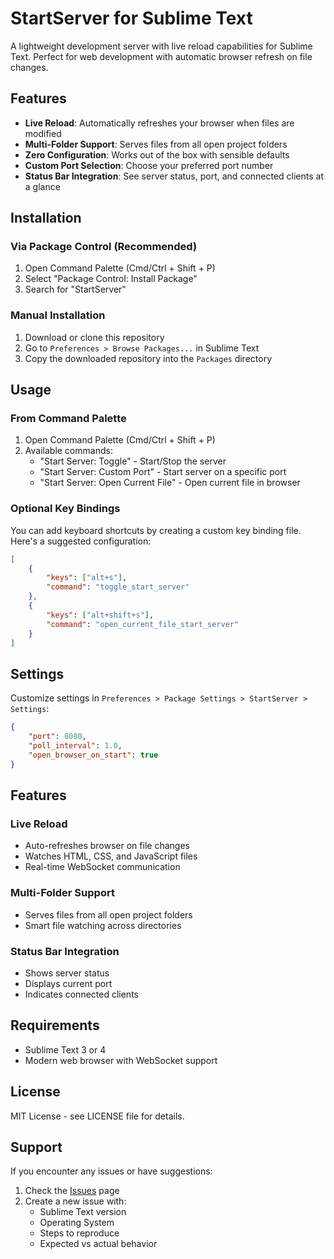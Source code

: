 # StartServer for Sublime Text

A lightweight development server with live reload capabilities for Sublime Text. Perfect for web development with automatic browser refresh on file changes.

## Features

- **Live Reload**: Automatically refreshes your browser when files are modified
- **Multi-Folder Support**: Serves files from all open project folders
- **Zero Configuration**: Works out of the box with sensible defaults
- **Custom Port Selection**: Choose your preferred port number
- **Status Bar Integration**: See server status, port, and connected clients at a glance

## Installation

### Via Package Control (Recommended)

1. Open Command Palette (Cmd/Ctrl + Shift + P)
2. Select "Package Control: Install Package"
3. Search for "StartServer"

### Manual Installation

1. Download or clone this repository
2. Go to `Preferences > Browse Packages...` in Sublime Text
3. Copy the downloaded repository into the `Packages` directory

## Usage

### From Command Palette

1. Open Command Palette (Cmd/Ctrl + Shift + P)
2. Available commands:
   - "Start Server: Toggle" - Start/Stop the server
   - "Start Server: Custom Port" - Start server on a specific port
   - "Start Server: Open Current File" - Open current file in browser

### Optional Key Bindings

You can add keyboard shortcuts by creating a custom key binding file. Here's a suggested configuration:

```json
[
    { 
        "keys": ["alt+s"], 
        "command": "toggle_start_server"
    },
    { 
        "keys": ["alt+shift+s"], 
        "command": "open_current_file_start_server"
    }
]
```

## Settings

Customize settings in `Preferences > Package Settings > StartServer > Settings`:

```json
{
    "port": 8080,
    "poll_interval": 1.0,
    "open_browser_on_start": true
}
```

## Features

### Live Reload
- Auto-refreshes browser on file changes
- Watches HTML, CSS, and JavaScript files
- Real-time WebSocket communication

### Multi-Folder Support
- Serves files from all open project folders
- Smart file watching across directories

### Status Bar Integration
- Shows server status
- Displays current port
- Indicates connected clients

## Requirements

- Sublime Text 3 or 4
- Modern web browser with WebSocket support

## License

MIT License - see LICENSE file for details.

## Support

If you encounter any issues or have suggestions:

1. Check the [Issues](https://github.com/ifrederico/sublime-text-start-server/issues) page
2. Create a new issue with:
   - Sublime Text version
   - Operating System
   - Steps to reproduce
   - Expected vs actual behavior
